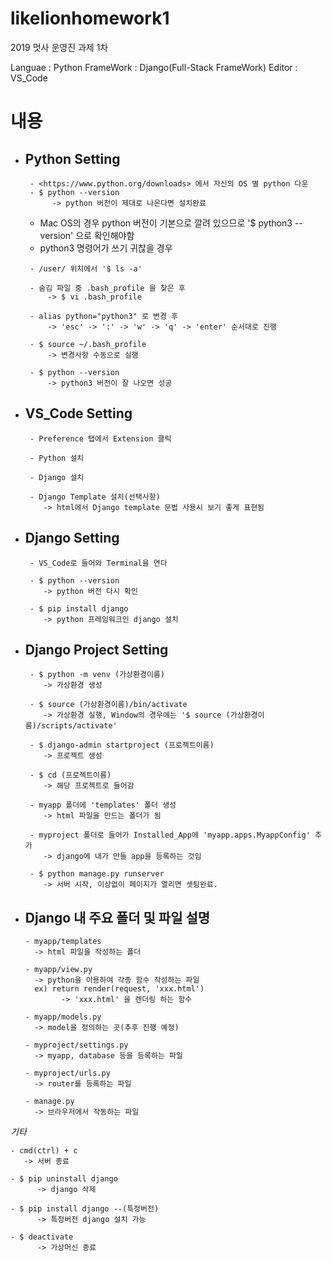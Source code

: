 # likelionhomework1
2019 멋사 운영진 과제 1차

Languae : Python
FrameWork : Django(Full-Stack FrameWork)
Editor : VS_Code

# 내용
  - ## Python Setting
    ```
     - <https://www.python.org/downloads> 에서 자신의 OS 별 python 다운
     - $ python --version
          -> python 버전이 제대로 나온다면 설치완료
    ```
    
    * Mac OS의 경우 python 버전이 기본으로 깔려 있으므로 '$ python3 --version' 으로 확인해야함
    * python3 명령어가 쓰기 귀찮을 경우
     ```
      - /user/ 위치에서 '$ ls -a'
      
      - 숨김 파일 중 .bash_profile 을 찾은 후
          -> $ vi .bash_profile
          
      - alias python="python3" 로 변경 후
          -> 'esc' -> ':' -> 'w' -> 'q' -> 'enter' 순서대로 진행
          
      - $ source ~/.bash_profile
          -> 변경사항 수동으로 실행
          
      - $ python --version
          -> python3 버전이 잘 나오면 성공
     ```
     
  - ## VS_Code Setting
    ```
     - Preference 탭에서 Extension 클릭
     
     - Python 설치
     
     - Django 설치
     
     - Django Template 설치(선택사항)
        -> html에서 Django template 문법 사용시 보기 좋게 표현됨
    ```
     
  - ## Django Setting
    ```
     - VS_Code로 들어와 Terminal을 연다
     
     - $ python --version
        -> python 버전 다시 확인
        
     - $ pip install django
        -> python 프레임워크인 django 설치
    ```
        
  - ## Django Project Setting
    ```
     - $ python -m venv (가상환경이름)
        -> 가상환경 생성
        
     - $ source (가상환경이름)/bin/activate
        -> 가상환경 실행, Window의 경우에는 '$ source (가상환경이름)/scripts/activate'
        
     - $ django-admin startproject (프로젝트이름)
        -> 프로젝트 생성
        
     - $ cd (프로젝트이름)
        -> 해당 프로젝트로 들어감
        
     - myapp 폴더에 'templates' 폴더 생성
        -> html 파일을 만드는 폴더가 됨
        
     - myproject 폴더로 들어가 Installed_App에 'myapp.apps.MyappConfig' 추가
        -> django에 내가 만들 app을 등록하는 것임
        
     - $ python manage.py runserver
        -> 서버 시작, 이상없이 페이지가 열리면 셋팅완료.
    ```
    
  - ## Django 내 주요 폴더 및 파일 설명
    ```
    - myapp/templates
      -> html 파일을 작성하는 폴더
      
    - myapp/view.py
      -> python을 이용하여 각종 함수 작성하는 파일
      ex) return render(request, 'xxx.html')
            -> 'xxx.html' 을 렌더링 하는 함수
            
    - myapp/models.py
      -> model을 정의하는 곳(추후 진행 예정)
      
    - myproject/settings.py
      -> myapp, database 등을 등록하는 파일
      
    - myproject/urls.py
      -> router를 등록하는 파일
      
    - manage.py
      -> 브라우저에서 작동하는 파일
    ```
    
 *기타*
  ```
  - cmd(ctrl) + c
     -> 서버 종료
     
  - $ pip uninstall django
        -> django 삭제
        
  - $ pip install django --(특정버전)
        -> 특정버전 django 설치 가능
        
  - $ deactivate
        -> 가상머신 종료
  ```
